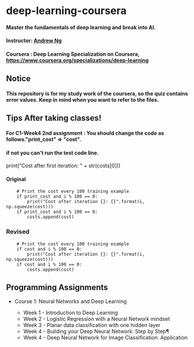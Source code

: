 # deep-learning-coursera
####  Master the fundamentals of deep learning and break into AI.
#### Instructor: [Andrew Ng](https://www.andrewng.org/about/, "link")
#### Coursera : Deep Learning Specialization on Coursera, https://www.coursera.org/specializations/deep-learning

## Notice
#### This repository is for my study work of the coursera, so the quiz contains error values. Keep in mind when you want to refer to the files.
    
## Tips After taking classes!
#### For C1-Week4 2nd assignment : You should change the code as follows."print_cost" => "cost". 
#### if not you can't run the test code line.
print("Cost after first iteration: " + str(costs[0]))

#### Original
        # Print the cost every 100 training example
        if print_cost and i % 100 == 0:
            print("Cost after iteration {}: {}".format(i, np.squeeze(cost)))
        if print_cost and i % 100 == 0:
            costs.append(cost)
### Revised
        # Print the cost every 100 training example
        if cost and i % 100 == 0:
            print("Cost after iteration {}: {}".format(i, np.squeeze(cost)))
        if cost and i % 100 == 0:
            costs.append(cost)
     
## Programming Assignments
* Course 1: Neural Networks and Deep Learning
    
  * Week 1 - Introduction to Deep Learning 
  * Week 2 - Logistic Regression with a Neural Network mindset
  * Week 3 - Planar data classification with one hidden layer
  * Week 4 -  Building your Deep Neural Network: Step by Step¶
  * Week 4 - Deep Neural Network for Image Classification: Application
